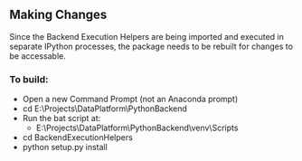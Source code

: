 


## Making Changes

Since the Backend Execution Helpers are being imported and executed in separate IPython processes, the package needs to be rebuilt for changes to be accessable. 


### To build:

 - Open a new Command Prompt (not an Anaconda prompt)
 - cd E:\Projects\DataPlatform\PythonBackend
 -  Run the bat script at:
    - E:\Projects\DataPlatform\PythonBackend\venv\Scripts
 - cd BackendExecutionHelpers
 - python setup.py install






